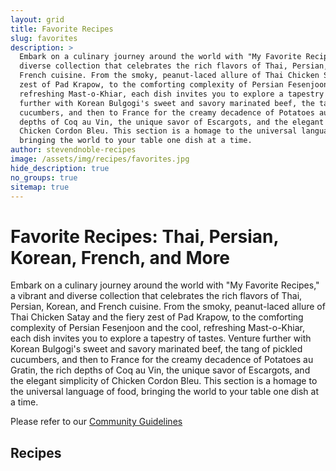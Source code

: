 ```yaml
---
layout: grid
title: Favorite Recipes
slug: favorites
description: >
  Embark on a culinary journey around the world with "My Favorite Recipes," a vibrant and
  diverse collection that celebrates the rich flavors of Thai, Persian, Korean, and
  French cuisine. From the smoky, peanut-laced allure of Thai Chicken Satay and the fiery
  zest of Pad Krapow, to the comforting complexity of Persian Fesenjoon and the cool,
  refreshing Mast-o-Khiar, each dish invites you to explore a tapestry of tastes. Venture
  further with Korean Bulgogi's sweet and savory marinated beef, the tang of pickled
  cucumbers, and then to France for the creamy decadence of Potatoes au Gratin, the rich
  depths of Coq au Vin, the unique savor of Escargots, and the elegant simplicity of
  Chicken Cordon Bleu. This section is a homage to the universal language of food,
  bringing the world to your table one dish at a time.
author: stevendnoble-recipes
image: /assets/img/recipes/favorites.jpg
hide_description: true
no_groups: true
sitemap: true
---
```


# Favorite Recipes: Thai, Persian, Korean, French, and More

Embark on a culinary journey around the world with "My Favorite Recipes," a vibrant and
diverse collection that celebrates the rich flavors of Thai, Persian, Korean, and
French cuisine. From the smoky, peanut-laced allure of Thai Chicken Satay and the fiery
zest of Pad Krapow, to the comforting complexity of Persian Fesenjoon and the cool,
refreshing Mast-o-Khiar, each dish invites you to explore a tapestry of tastes. Venture
further with Korean Bulgogi's sweet and savory marinated beef, the tang of pickled
cucumbers, and then to France for the creamy decadence of Potatoes au Gratin, the rich
depths of Coq au Vin, the unique savor of Escargots, and the elegant simplicity of
Chicken Cordon Bleu. This section is a homage to the universal language of food,
bringing the world to your table one dish at a time.

Please refer to our [Community Guidelines](/community-guidelines)

## Recipes